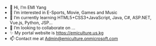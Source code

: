 - 👋 Hi, I’m EMI Yang
- 👀 I’m interested in E-Sports, Movie, Games and Music
- 🌱 I’m currently learning HTML5+CSS3+JavaScript, Java, C#, ASP.NET, Vue.js, Python, JSP...
- 💞️ I’m looking to collaborate on ...
- ✨ My portal website is https://emiculture.us.kg
- 📫 Contact me at Admin@emiculture.onmicrosoft.com
